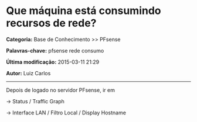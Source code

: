 # Que máquina está consumindo recursos de rede?

**Categoria:** Base de Conhecimento >> PFsense

**Palavras-chave:** pfsense rede consumo

**Última modificação:** 2015-03-11 21:29

**Autor:** Luiz Carlos

---

<p>Depois de logado no servidor PFsense, ir em</p>
<p>-> Status / Traffic Graph</p>
<p>-> Interface LAN / Filtro Local / Display Hostname</p>
<p> </p>
<p> </p>